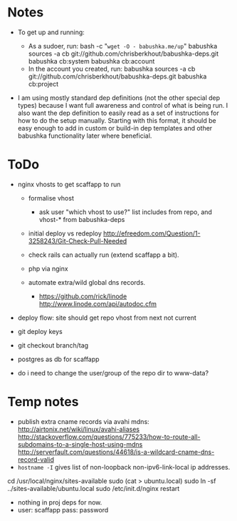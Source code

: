 # Notes

- To get up and running:
  - As a sudoer, run:
      bash -c "`wget -O - babushka.me/up`"
      babushka sources -a cb git://github.com/chrisberkhout/babushka-deps.git
      babushka cb:system
      babushka cb:account
  - In the account you created, run:
      babushka sources -a cb git://github.com/chrisberkhout/babushka-deps.git
      babushka cb:project

- I am using mostly standard dep definitions (not the other special dep types) because I want full awareness and control of what is being run. I also want the dep definition to easily read as a set of instructions for how to do the setup manually. Starting with this format, it should be easy enough to add in custom or build-in dep templates and other babushka functionality later where beneficial.

# ToDo

- nginx vhosts to get scaffapp to run
    - formalise vhost
      - ask user "which vhost to use?" list includes from repo, and vhost-* from babushka-deps
    
    - initial deploy vs redeploy
      http://efreedom.com/Question/1-3258243/Git-Check-Pull-Needed

    - check rails can actually run (extend scaffapp a bit).
    - php via nginx

    - automate extra/wild global dns records.
      - https://github.com/rick/linode
        http://www.linode.com/api/autodoc.cfm
        
- deploy flow: site should get repo vhost from next not current

- git deploy keys
- git checkout branch/tag
- postgres as db for scaffapp

- do i need to change the user/group of the repo dir to www-data?


# Temp notes

- publish extra cname records via avahi mdns:
  http://airtonix.net/wiki/linux/avahi-aliases
  http://stackoverflow.com/questions/775233/how-to-route-all-subdomains-to-a-single-host-using-mdns
  http://serverfault.com/questions/44618/is-a-wildcard-cname-dns-record-valid
- `hostname -I` gives list of non-loopback non-ipv6-link-local ip addresses.

cd /usr/local/nginx/sites-available
sudo (cat > ubuntu.local)
sudo ln -sf ../sites-available/ubuntu.local
sudo /etc/init.d/nginx restart

- nothing in proj deps for now.
- user: scaffapp
  pass: password

